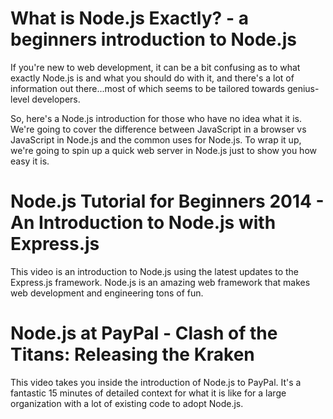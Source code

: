 <!--
name: node-video
version : 0.0.1
title : "Node.js Video Blitz"
description: "This module provides two video introductions to Node.js. The first video is a general overview, and the other is a fast paced walkthrough of how Node.js works with the latest updates to the Express.js framework. After just 30 minutes of  viewing time (at 1x speed), your mind will be blown with the power and possibilities of Node.js. "
homepage : "https://pilot.outlearn.com/user/25"
author : "Jeff Whatcott"
license : "Creative Commons Attribution 4.0 International"
freshnessDate : 2015-06-29
-->

<!-- @section-->
# What is Node.js Exactly? - a beginners introduction to Node.js
If you're new to web development, it can be a bit confusing as to what exactly Node.js is and what you should do with it, and there's a lot of information out there...most of which seems to be tailored towards genius-level developers.

So, here's a Node.js introduction for those who have no idea what it is. We're going to cover the difference between JavaScript in a browser vs JavaScript in Node.js and the common uses for Node.js. To wrap it up, we're going to spin up a quick web server in Node.js just to show you how easy it is.

<!-- @asset, "contentType": "outlearn/video", "provider": "youtube", "url": "https://www.youtube.com/embed/pU9Q6oiQNd0" -->

<!-- @task, "hasDeliverable" : false, "text" : "Watch the What is Node.js Exactly video."-->

<!-- @task, "hasDeliverable" : true, "text" : "Write a one paragraph summary of what Node.js is and paste it here."-->

<!-- @section-->
# Node.js Tutorial for Beginners 2014 - An Introduction to Node.js with Express.js

This video is an introduction to Node.js using the latest updates to the Express.js framework. Node.js is an amazing web framework that makes web development and engineering tons of fun.

<!-- @asset, "contentType": "outlearn/video", "provider": "youtube", "url": "https://www.youtube.com/embed/FqMIyTH9wSg" -->

<!-- @task, "hasDeliverable" : false, "text" : "Watch the Node.js for beginners 2014 video."-->

<!-- @task, "hasDeliverable" : true, "text" : "Now that you have seen Node.js in action, write a paragraph describing your impressions and paste it here."-->

<!-- @section-->
# Node.js at PayPal - Clash of the Titans: Releasing the Kraken

This video takes you inside the introduction of Node.js to PayPal. It's a fantastic 15 minutes of detailed context for what it is like for a large organization with a lot of existing code to adopt Node.js.

<!-- @asset, "contentType": "outlearn/video", "provider": "youtube", "url": "https://www.youtube.com/embed/tZWGb0HU2QM" -->

<!-- @task, "hasDeliverable" : false, "text" : "Watch the Node.js at PayPal - Clash of the Titans: Releasing the Kraken video."-->

<!-- @task, "hasDeliverable" : true, "text" : "Now that you have seen how PayPal adopted Node.js, write a paragraph describing your impressions and paste it here."-->
